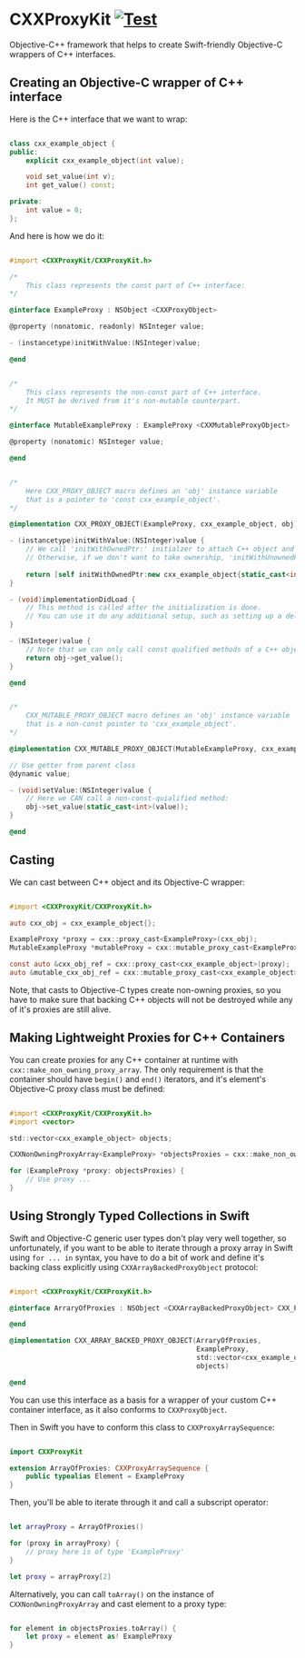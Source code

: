 #  CXXProxyKit [![Test](https://github.com/khrykin/CXXProxyKit/workflows/Tests/badge.svg)](https://github.com/khrykin/CXXProxyKit/actions?query=workflow%3ATests)

Objective-C++ framework that helps to create Swift-friendly Objective-C wrappers of C++ interfaces.

## Creating an Objective-C wrapper of C++ interface

Here is the C++ interface that we want to wrap:

```C++

class cxx_example_object {
public:
    explicit cxx_example_object(int value);

    void set_value(int v);
    int get_value() const;

private:
    int value = 0;
};

```

And here is how we do it:

```Objective-C++

#import <CXXProxyKit/CXXProxyKit.h>

/* 
    This class represents the const part of C++ interface:
*/

@interface ExampleProxy : NSObject <CXXProxyObject>

@property (nonatomic, readonly) NSInteger value;

- (instancetype)initWithValue:(NSInteger)value;

@end


/*
    This class represents the non-const part of C++ interface. 
    It MUST be derived from it's non-mutable counterpart. 
*/

@interface MutableExampleProxy : ExampleProxy <CXXMutableProxyObject>

@property (nonatomic) NSInteger value;

@end


/*
    Here CXX_PROXY_OBJECT macro defines an 'obj' instance variable 
    that is a pointer to 'const cxx_example_object'.
*/

@implementation CXX_PROXY_OBJECT(ExampleProxy, cxx_example_object, obj)

- (instancetype)initWithValue:(NSInteger)value {
    // We call 'initWithOwnedPtr:' initialzer to attach C++ object and take ownership of it.
    // Otherwise, if we don't want to take ownership, 'initWithUnownedPtr:' must be called.
    
    return [self initWithOwnedPtr:new cxx_example_object{static_cast<int>(value)}];
}

- (void)implementationDidLoad {
    // This method is called after the initialization is done.
    // You can use it do any additional setup, such as setting up a delegate.
}

- (NSInteger)value {
    // Note that we can only call const qualified methods of a C++ object whithin the implementation of this class.
    return obj->get_value();
}

@end


/*
    CXX_MUTABLE_PROXY_OBJECT macro defines an 'obj' instance variable 
    that is a non-const pointer to 'cxx_example_object'.
*/

@implementation CXX_MUTABLE_PROXY_OBJECT(MutableExampleProxy, cxx_example_object, obj)

// Use getter from parent class
@dynamic value;

- (void)setValue:(NSInteger)value {
    // Here we CAN call a non-const-quialified method:
    obj->set_value(static_cast<int>(value));
}

@end


```

## Casting

We can cast between C++ object and its Objective-C wrapper:

```Objective-C++

#import <CXXProxyKit/CXXProxyKit.h>

auto cxx_obj = cxx_example_object{};

ExampleProxy *proxy = cxx::proxy_cast<ExampleProxy>(cxx_obj);
MutableExampleProxy *mutableProxy = cxx::mutable_proxy_cast<ExampleProxy>(cxx_obj);

const auto &cxx_obj_ref = cxx::proxy_cast<cxx_example_object>(proxy);
auto &mutable_cxx_obj_ref = cxx::mutable_proxy_cast<cxx_example_object>(mutableProxy);

```

Note, that casts to Objective-C types create non-owning proxies, so you have to make sure that backing C++ objects will not be destroyed while any of it's proxies are still alive.

## Making Lightweight Proxies for C++ Containers 

You can create proxies for any C++ container at runtime with `cxx::make_non_owning_proxy_array`. 
The only requirement is that the container should have `begin()` and `end()` iterators, and it's element's Objective-C proxy class must be defined:

```Objective-C++

#import <CXXProxyKit/CXXProxyKit.h>
#import <vector>

std::vector<cxx_example_object> objects;

CXXNonOwningProxyArray<ExampleProxy> *objectsProxies = cxx::make_non_owning_proxy_array(objects, ExampleProxy.class);

for (ExampleProxy *proxy: objectsProxies) {
    // Use proxy ...
}

```

## Using Strongly Typed Collections in Swift

Swift and Objective-C generic user types don't play very well together, so unfortunately, if you want to be able to iterate through a proxy array in Swift using `for ... in` syntax, you have to do a bit of work and define it's backing class explicitly using `CXXArrayBackedProxyObject` protocol:

```Objective-C++

#import <CXXProxyKit/CXXProxyKit.h>

@interface ArraryOfProxies : NSObject <CXXArrayBackedProxyObject> CXX_PROXY_ARRAY_OF(ExampleProxy)

@end

@implementation CXX_ARRAY_BACKED_PROXY_OBJECT(ArraryOfProxies,
                                              ExampleProxy,
                                              std::vector<cxx_example_object>,
                                              objects)

@end

```
You can use this interface as a basis for a wrapper of your custom C++ container interface, as it also conforms to `CXXProxyObject`.

Then in Swift you have to conform this class to `CXXProxyArraySequence`:

```Swift

import CXXProxyKit

extension ArrayOfProxies: CXXProxyArraySequence {
    public typealias Element = ExampleProxy
}

```
Then, you'll be able to iterate through it and call a subscript operator:

```Swift

let arrayProxy = ArrayOfProxies()

for (proxy in arrayProxy) {
    // proxy here is of type 'ExampleProxy'
}

let proxy = arrayProxy[2]

```

Alternatively, you can call `toArray()` on the instance of `CXXNonOwningProxyArray` and cast element to a proxy type:
```Swift

for element in objectsProxies.toArray() {
    let proxy = element as! ExampleProxy
}

```
